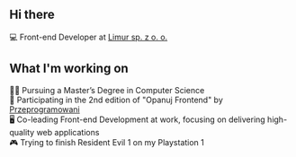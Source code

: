 ## Hi there 

💻 Front-end Developer at [Limur sp. z o. o.](https://limur.pl)

## What I'm working on

👨‍🎓 Pursuing a Master’s Degree in Computer Science  
🌱 Participating in the 2nd edition of "Opanuj Frontend" by [Przeprogramowani](https://przeprogramowani.pl/)  
🖥️ Co-leading Front-end Development at work, focusing on delivering high-quality web applications  
🎮 Trying to finish Resident Evil 1 on my Playstation 1 
